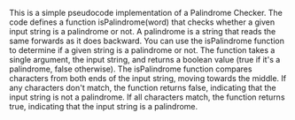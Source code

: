 This is a simple pseudocode implementation of a Palindrome Checker. The code defines a function isPalindrome(word) that checks whether a given input string is a palindrome or not. A palindrome is a string that reads the same forwards as it does backward.
You can use the isPalindrome function to determine if a given string is a palindrome or not. The function takes a single argument, the input string, and returns a boolean value (true if it's a palindrome, false otherwise).
The isPalindrome function compares characters from both ends of the input string, moving towards the middle. If any characters don't match, the function returns false, indicating that the input string is not a palindrome. If all characters match, the function returns true, indicating that the input string is a palindrome.